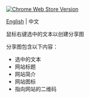 [![Chrome Web Store Version](https://img.shields.io/chrome-web-store/v/adoclpododfhnldnloflmcgpgjigciil)](https://chromewebstore.google.com/detail/text-camera/adoclpododfhnldnloflmcgpgjigciil)

[English](./README.md) | 中文

鼠标右键选中的文本以创建分享图

分享图包含以下内容：
* 选中的文本
* 网站标题
* 网站简介
* 网站图标
* 指向网站的二维码